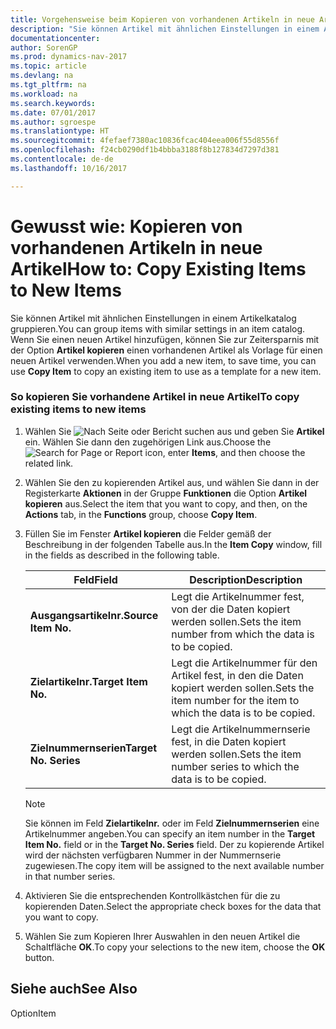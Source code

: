 ```yaml
---
title: Vorgehensweise beim Kopieren von vorhandenen Artikeln in neue Artikel
description: "Sie können Artikel mit ähnlichen Einstellungen in einem Artikelkatalog gruppieren. Wenn Sie einen neuen Artikel hinzufügen, können Sie zur Zeitersparnis mit der Option **Artikel kopieren** einen vorhandenen Artikel als Vorlage für einen neuen Artikel verwenden."
documentationcenter: 
author: SorenGP
ms.prod: dynamics-nav-2017
ms.topic: article
ms.devlang: na
ms.tgt_pltfrm: na
ms.workload: na
ms.search.keywords: 
ms.date: 07/01/2017
ms.author: sgroespe
ms.translationtype: HT
ms.sourcegitcommit: 4fefaef7380ac10836fcac404eea006f55d8556f
ms.openlocfilehash: f24cb0290df1b4bbba3188f8b127834d7297d381
ms.contentlocale: de-de
ms.lasthandoff: 10/16/2017

---
```

# <a name="how-to-copy-existing-items-to-new-items"></a><span data-ttu-id="5caf9-104">Gewusst wie: Kopieren von vorhandenen Artikeln in neue Artikel</span><span class="sxs-lookup"><span data-stu-id="5caf9-104">How to: Copy Existing Items to New Items</span></span>
<span data-ttu-id="5caf9-105">Sie können Artikel mit ähnlichen Einstellungen in einem Artikelkatalog gruppieren.</span><span class="sxs-lookup"><span data-stu-id="5caf9-105">You can group items with similar settings in an item catalog.</span></span> <span data-ttu-id="5caf9-106">Wenn Sie einen neuen Artikel hinzufügen, können Sie zur Zeitersparnis mit der Option **Artikel kopieren** einen vorhandenen Artikel als Vorlage für einen neuen Artikel verwenden.</span><span class="sxs-lookup"><span data-stu-id="5caf9-106">When you add a new item, to save time, you can use **Copy Item** to copy an existing item to use as a template for a new item.</span></span>  
  
### <a name="to-copy-existing-items-to-new-items"></a><span data-ttu-id="5caf9-107">So kopieren Sie vorhandene Artikel in neue Artikel</span><span class="sxs-lookup"><span data-stu-id="5caf9-107">To copy existing items to new items</span></span>  
  
1.  <span data-ttu-id="5caf9-108">Wählen Sie ![Nach Seite oder Bericht suchen](media/ui-search/search_small.png "Symbol nach Seite oder Bericht suchen") aus und geben Sie **Artikel** ein. Wählen Sie dann den zugehörigen Link aus.</span><span class="sxs-lookup"><span data-stu-id="5caf9-108">Choose the ![Search for Page or Report](media/ui-search/search_small.png "Search for Page or Report icon") icon, enter **Items**, and then choose the related link.</span></span>  
  
2.  <span data-ttu-id="5caf9-109">Wählen Sie den zu kopierenden Artikel aus, und wählen Sie dann in der Registerkarte **Aktionen** in der Gruppe **Funktionen** die Option **Artikel kopieren** aus.</span><span class="sxs-lookup"><span data-stu-id="5caf9-109">Select the item that you want to copy, and then, on the **Actions** tab, in the **Functions** group, choose **Copy Item**.</span></span>  
  
3.  <span data-ttu-id="5caf9-110">Füllen Sie im Fenster **Artikel kopieren** die Felder gemäß der Beschreibung in der folgenden Tabelle aus.</span><span class="sxs-lookup"><span data-stu-id="5caf9-110">In the **Item Copy** window, fill in the fields as described in the following table.</span></span>  
  
    |<span data-ttu-id="5caf9-111">Feld</span><span class="sxs-lookup"><span data-stu-id="5caf9-111">Field</span></span>|<span data-ttu-id="5caf9-112">Description</span><span class="sxs-lookup"><span data-stu-id="5caf9-112">Description</span></span>|  
    |---------------------------------|---------------------------------------|  
    |<span data-ttu-id="5caf9-113">**Ausgangsartikelnr.**</span><span class="sxs-lookup"><span data-stu-id="5caf9-113">**Source Item No.**</span></span>|<span data-ttu-id="5caf9-114">Legt die Artikelnummer fest, von der die Daten kopiert werden sollen.</span><span class="sxs-lookup"><span data-stu-id="5caf9-114">Sets the item number from which the data is to be copied.</span></span>|  
    |<span data-ttu-id="5caf9-115">**Zielartikelnr.**</span><span class="sxs-lookup"><span data-stu-id="5caf9-115">**Target Item No.**</span></span>|<span data-ttu-id="5caf9-116">Legt die Artikelnummer für den Artikel fest, in den die Daten kopiert werden sollen.</span><span class="sxs-lookup"><span data-stu-id="5caf9-116">Sets the item number for the item to which the data is to be copied.</span></span>|  
    |<span data-ttu-id="5caf9-117">**Zielnummernserien**</span><span class="sxs-lookup"><span data-stu-id="5caf9-117">**Target No. Series**</span></span>|<span data-ttu-id="5caf9-118">Legt die Artikelnummernserie fest, in die Daten kopiert werden sollen.</span><span class="sxs-lookup"><span data-stu-id="5caf9-118">Sets the item number series to which the data is to be copied.</span></span>|  
  
    > [!NOTE]  
    >  <span data-ttu-id="5caf9-119">Sie können im Feld **Zielartikelnr.** oder im Feld **Zielnummernserien** eine Artikelnummer angeben.</span><span class="sxs-lookup"><span data-stu-id="5caf9-119">You can specify an item number in the **Target Item No.** field or in the **Target No. Series** field.</span></span> <span data-ttu-id="5caf9-120">Der zu kopierende Artikel wird der nächsten verfügbaren Nummer in der Nummernserie zugewiesen.</span><span class="sxs-lookup"><span data-stu-id="5caf9-120">The copy item will be assigned to the next available number in that number series.</span></span>  
  
4.  <span data-ttu-id="5caf9-121">Aktivieren Sie die entsprechenden Kontrollkästchen für die zu kopierenden Daten.</span><span class="sxs-lookup"><span data-stu-id="5caf9-121">Select the appropriate check boxes for the data that you want to copy.</span></span>  
  
5.  <span data-ttu-id="5caf9-122">Wählen Sie zum Kopieren Ihrer Auswahlen in den neuen Artikel die Schaltfläche **OK**.</span><span class="sxs-lookup"><span data-stu-id="5caf9-122">To copy your selections to the new item, choose the **OK** button.</span></span>  
  
## <a name="see-also"></a><span data-ttu-id="5caf9-123">Siehe auch</span><span class="sxs-lookup"><span data-stu-id="5caf9-123">See Also</span></span>  
 <span data-ttu-id="5caf9-124">Option</span><span class="sxs-lookup"><span data-stu-id="5caf9-124">Item</span></span>
